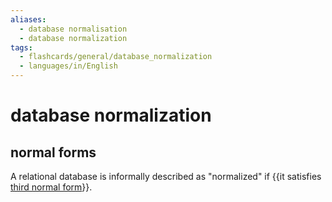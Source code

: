 ```yaml
---
aliases:
  - database normalisation
  - database normalization
tags:
  - flashcards/general/database_normalization
  - languages/in/English
---
```


# database normalization

## normal forms

A relational database is informally described as "normalized" if {{it satisfies [third normal form](third%20normal%20form.md)}}.
